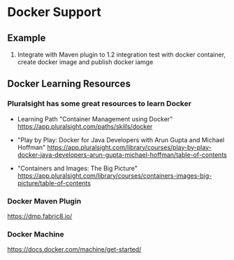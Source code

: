 # Docker Support

## Example

1. Integrate with Maven plugin to 
1.2 integration test with docker container, create docker image and publish docker iamge

## Docker Learning Resources

### Pluralsight has some great resources to learn Docker

* Learning Path "Container Management using Docker" https://app.pluralsight.com/paths/skills/docker

* "Play by Play: Docker for Java Developers with Arun Gupta and Michael Hoffman" https://app.pluralsight.com/library/courses/play-by-play-docker-java-developers-arun-gupta-michael-hoffman/table-of-contents

* "Containers and Images: The Big Picture" https://app.pluralsight.com/library/courses/containers-images-big-picture/table-of-contents

### Docker Maven Plugin

https://dmp.fabric8.io/

### Docker Machine

https://docs.docker.com/machine/get-started/
